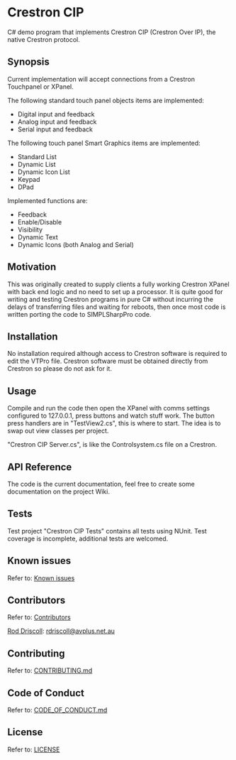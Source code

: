 # Crestron CIP
C# demo program that implements Crestron CIP (Crestron Over IP), the native Crestron protocol.

## Synopsis

Current implementation will accept connections from a Crestron Touchpanel or XPanel.

The following standard touch panel objects items are implemented:

- Digital input and feedback
- Analog input and feedback
- Serial input and feedback

The following touch panel Smart Graphics items are implemented:

- Standard List
- Dynamic List
- Dynamic Icon List
- Keypad
- DPad

Implemented functions are:
 - Feedback
 - Enable/Disable
 - Visibility 
 - Dynamic Text 
 - Dynamic Icons (both Analog and Serial)

## Motivation

This was originally created to supply clients a fully working Crestron XPanel with back end logic and no need to set up a processor. 
It is quite good for writing and testing Crestron programs in pure C# without incurring the delays of transferring files and waiting for reboots, then once most code is written porting the code to SIMPLSharpPro code.

## Installation

No installation required although access to Crestron software is required to edit the VTPro file. Crestron software must be obtained directly from Crestron so please do not ask for it.

## Usage

Compile and run the code then open the XPanel with comms settings configured to 127.0.0.1, press buttons and watch stuff work.
The button press handlers are in "TestView2.cs", this is where to start. The idea is to swap out view classes per project.

"Crestron CIP Server.cs", is like the Controlsystem.cs file on a Crestron.

## API Reference

The code is the current documentation, feel free to create some documentation on the project Wiki. 

## Tests

Test project "Crestron CIP Tests" contains all tests using NUnit.
Test coverage is incomplete, additional tests are welcomed.

## Known issues
Refer to: [Known issues](https://github.com/rdriscoll/Crestron-CIP/issues)

## Contributors
Refer to: [Contributors](https://github.com/rdriscoll/Crestron-CIP/graphs/contributors)

[Rod Driscoll](https://github.com/rdriscoll): rdriscoll@avplus.net.au

## Contributing
Refer to: [CONTRIBUTING.md](https://github.com/rdriscoll/Crestron-CIP/blob/master/CONTRIBUTING.md)

## Code of Conduct
Refer to: [CODE_OF_CONDUCT.md](https://github.com/rdriscoll/Crestron-CIP/blob/master/CODE_OF_CONDUCT.md)

## License
Refer to: [LICENSE](https://github.com/rdriscoll/Crestron-CIP/blob/master/LICENSE)

